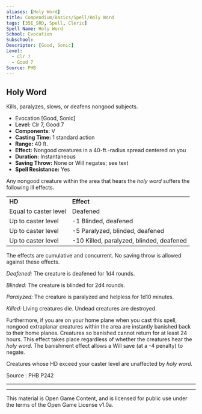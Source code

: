 ```yaml
---
aliases: [Holy Word]
title: Compendium/Basics/Spell/Holy Word
tags: [35E_SRD, Spell, Cleric]
Spell Name: Holy Word
School: Evocation
Subschool: 
Descriptor: [Good, Sonic]
Level:
  - Clr 7
  - Good 7
Source: PHB
---
```



## Holy Word

Kills, paralyzes, slows, or deafens nongood subjects.

*   Evocation [Good, Sonic]
*   **Level:** Clr 7, Good 7
*   **Components:** V
*   **Casting Time:** 1 standard action
*   **Range:** 40 ft.
*   **Effect:** Nongood creatures in a 40-ft.-radius spread centered on you
*   **Duration:** Instantaneous
*   **Saving Throw:** None or Will negates; see text
*   **Spell Resistance:** Yes

<p>Any nongood creature within the area that hears the <i>holy word</i> suffers the following ill effects.</p><table> <tr decoration="underline"> <td> <b>HD</b> </td> <td> <b>Effect</b> </td> </tr> <tr> <td> Equal to caster level </td> <td> Deafened </td> </tr> <tr> <td> Up to caster level </td> <td> -1 Blinded, deafened </td> </tr> <tr> <td> Up to caster level </td> <td> -5 Paralyzed, blinded, deafened </td> </tr> <tr> <td> Up to caster level </td> <td> -10 Killed, paralyzed, blinded, deafened </td> </tr> </table><p>The effects are cumulative and concurrent. No saving throw is allowed against these effects.</p><p><i>Deafened:</i> The creature is deafened for 1d4 rounds.</p><p><i>Blinded:</i> The creature is blinded for 2d4 rounds.</p><p><i>Paralyzed:</i> The creature is paralyzed and helpless for 1d10 minutes.</p><p><i>Killed:</i> Living creatures die. Undead creatures are destroyed.</p><p>Furthermore, if you are on your home plane when you cast this spell, nongood extraplanar creatures within the area are instantly banished back to their home planes. Creatures so banished cannot return for at least 24 hours. This effect takes place regardless of whether the creatures hear the <i>holy word.</i> The banishment effect allows a Will save (at a -4 penalty) to negate.</p><p>Creatures whose HD exceed your caster level are unaffected by <i>holy word.</i></p>

Source : PHB P242

---

---

This material is Open Game Content, and is licensed for public use under
the terms of the Open Game License v1.0a.
